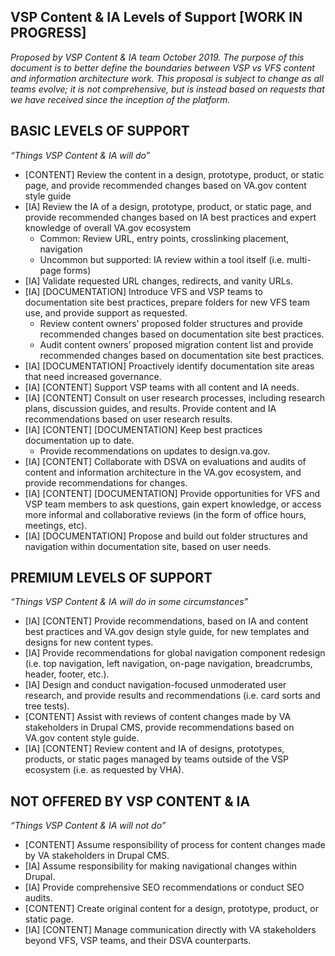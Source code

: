 ## VSP Content & IA Levels of Support [WORK IN PROGRESS]

_Proposed by VSP Content & IA team October 2019. The purpose of this document is to better define the boundaries between VSP vs VFS content and information architecture work. This proposal is subject to change as all teams evolve; it is not comprehensive, but is instead based on requests that we have received since the inception of the platform._


## BASIC LEVELS OF SUPPORT

_“Things VSP Content & IA will do”_
- [CONTENT] Review the content in a design, prototype, product, or static page, and provide recommended changes based on VA.gov content style guide 
- [IA] Review the IA of a design, prototype, product, or static page, and provide recommended changes based on IA best practices and expert knowledge of overall VA.gov ecosystem
  - Common: Review URL, entry points, crosslinking placement, navigation
  - Uncommon but supported: IA review within a tool itself (i.e. multi-page forms)
- [IA] Validate requested URL changes, redirects, and vanity URLs.
- [IA] [DOCUMENTATION] Introduce VFS and VSP teams to documentation site best practices, prepare folders for new VFS team use, and provide support as requested.
  - Review content owners’ proposed folder structures and provide recommended changes based on documentation site best practices.
  - Audit content owners’ proposed migration content list and provide recommended changes based on documentation site best practices.
- [IA] [DOCUMENTATION] Proactively identify documentation site areas that need increased governance. 
- [IA] [CONTENT] Support VSP teams with all content and IA needs.
- [IA] [CONTENT] Consult on user research processes, including research plans, discussion guides, and results. Provide content and IA recommendations based on user research results. 
- [IA] [CONTENT] [DOCUMENTATION] Keep best practices documentation up to date.
  - Provide recommendations on updates to design.va.gov.
- [IA] [CONTENT] Collaborate with DSVA on evaluations and audits of content and information architecture in the VA.gov ecosystem, and provide recommendations for changes.
- [IA] [CONTENT] [DOCUMENTATION] Provide opportunities for VFS and VSP team members to ask questions, gain expert knowledge, or access more informal and collaborative reviews (in the form of office hours, meetings, etc). 
- [IA] [DOCUMENTATION] Propose and build out folder structures and navigation within documentation site, based on user needs.

## PREMIUM LEVELS OF SUPPORT

_“Things VSP Content & IA will do in some circumstances”_

- [IA] [CONTENT] Provide recommendations, based on IA and content best practices and VA.gov design style guide, for new templates and designs for new content types. 
- [IA] Provide recommendations for global navigation component redesign (i.e. top navigation, left navigation, on-page navigation, breadcrumbs, header, footer, etc.). 
- [IA] Design and conduct navigation-focused unmoderated user research, and provide results and recommendations (i.e. card sorts and tree tests).
- [CONTENT] Assist with reviews of content changes made by VA stakeholders in Drupal CMS, provide recommendations based on VA.gov content style guide.
- [IA] [CONTENT] Review content and IA of designs, prototypes, products, or static pages managed by teams outside of the VSP ecosystem (i.e. as requested by VHA).

## NOT OFFERED BY VSP CONTENT & IA

_“Things VSP Content & IA will not do”_

- [CONTENT] Assume responsibility of process for content changes made by VA stakeholders in Drupal CMS.
- [IA] Assume responsibility for making navigational changes within Drupal.
- [IA] Provide comprehensive SEO recommendations or conduct SEO audits.
- [CONTENT] Create original content for a design, prototype, product, or static page.
- [IA] [CONTENT] Manage communication directly with VA stakeholders beyond VFS, VSP teams, and their DSVA counterparts.

